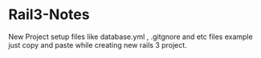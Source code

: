 Rail3-Notes
===========

New Project setup files like database.yml , .gitgnore and etc files example just copy and paste while creating new rails 3 project. 